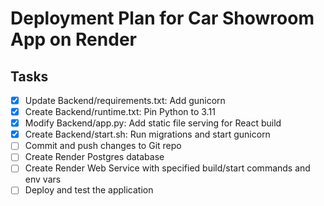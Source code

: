 # Deployment Plan for Car Showroom App on Render

## Tasks

- [x] Update Backend/requirements.txt: Add gunicorn
- [x] Create Backend/runtime.txt: Pin Python to 3.11
- [x] Modify Backend/app.py: Add static file serving for React build
- [x] Create Backend/start.sh: Run migrations and start gunicorn
- [ ] Commit and push changes to Git repo
- [ ] Create Render Postgres database
- [ ] Create Render Web Service with specified build/start commands and env vars
- [ ] Deploy and test the application
